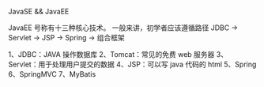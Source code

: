 JavaSE && JavaEE


JavaEE 号称有十三种核心技术。
一般来讲，初学者应该遵循路径 JDBC -> Servlet -> JSP -> Spring -> 组合框架

1、JDBC：JAVA 操作数据库 
2、Tomcat：常见的免费 web 服务器 
3、Servlet：用于处理用户提交的数据 
4、JSP：可以写 java 代码的 html
 5、Spring 
6、SpringMVC 
7、MyBatis
